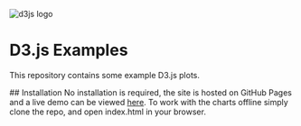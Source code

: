 ![d3js logo](https://github.com/richardadalton/d3examples/blob/gh-pages/resources/d3logo.png?raw=true)

# D3.js Examples

This repository contains some example D3.js plots.

## Installation
No installation is required, the site is hosted on GitHub Pages and a live demo can be viewed [here](http://richardadalton.github.io/d3examples/). To work with the charts offline simply clone the repo, and open index.html in your browser.
